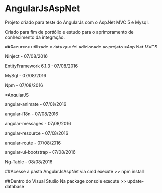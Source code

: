 # AngularJsAspNet
Projeto criado para teste do AngularJs com o Asp.Net MVC 5 e Mysql.

Criado para fim de portfólio e estudo para o aprimoramento de conhecimento da integração.

##Recursos utilizado e data que foi adicionado ao projeto
*Asp.Net MVC5

Ninject - 07/08/2016

EntityFramework 6.1.3 - 07/08/2016

MySql - 07/08/2016

Npm - 07/08/2016

*AngularJS

angular-animate - 07/08/2016

angular-i18n - 07/08/2016

angular-messages - 07/08/2016

angular-resource - 07/08/2016

angular-route - 07/08/2016

angular-ui-bootstrap - 07/08/2016

Ng-Table - 08/08/2016

##Acesse a pasta AngularJsAspNet
via cmd execute >> npm install

##Dentro do Visual Studio
Na package console execute >> update-database
